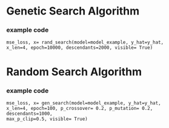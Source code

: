 # Genetic Search Algorithm

### example code
<code><pre>mse_loss, x= rand_search(model=model_example, y_hat=y_hat, x_len=4, epoch=10000, descendants=2000, visible= True)</code></pre>

# Random Search Algorithm

### example code
<code><pre>mse_loss, x= gen_search(model=model_example, y_hat=y_hat, x_len=4, epoch=100, p_crossover= 0.2, p_mutation= 0.2, descendants=1000, max_p_clip=0.5, visible= True)</code></pre>
